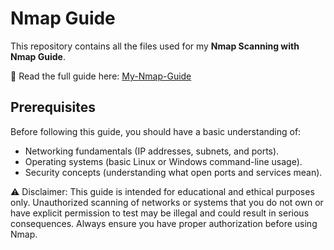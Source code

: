 # Nmap Guide  

This repository contains all the files used for my **Nmap Scanning with Nmap Guide**.  

📖 Read the full guide here: [My-Nmap-Guide](https://ltsmatthew.github.io/Nmap_project/)

## Prerequisites
Before following this guide, you should have a basic understanding of:

*  Networking fundamentals (IP addresses, subnets, and ports).
*  Operating systems (basic Linux or Windows command-line usage).
*  Security concepts (understanding what open ports and services mean).

⚠️ Disclaimer: This guide is intended for educational and ethical purposes only. Unauthorized scanning of networks or systems that you do not own or have explicit permission to test may be illegal and could result in serious consequences. Always ensure you have proper authorization before using Nmap.
